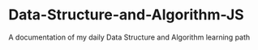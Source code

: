 # Data-Structure-and-Algorithm-JS

A documentation of my daily Data Structure and Algorithm learning path
